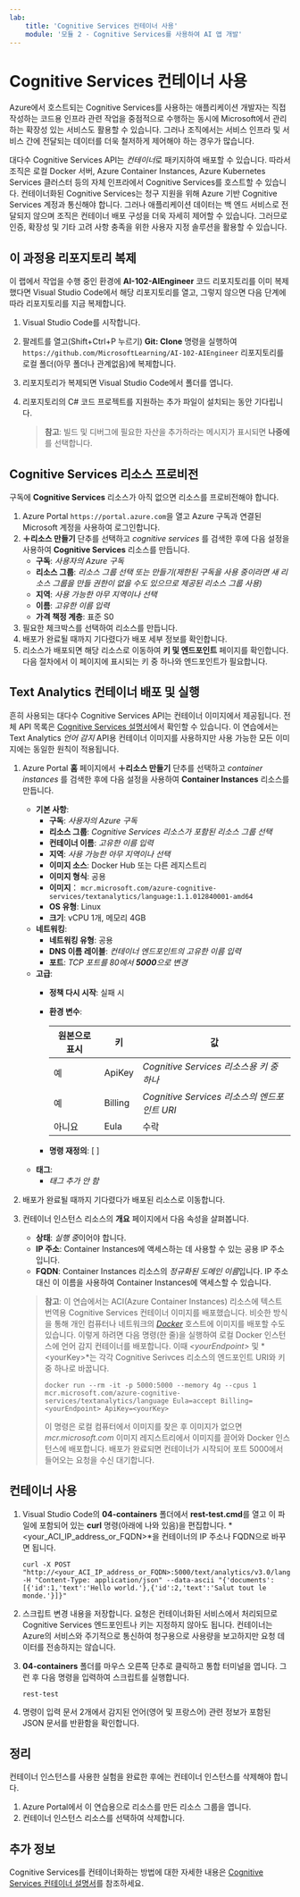 ```yaml
---
lab:
    title: 'Cognitive Services 컨테이너 사용'
    module: '모듈 2 - Cognitive Services를 사용하여 AI 앱 개발'
---
```


# Cognitive Services 컨테이너 사용

Azure에서 호스트되는 Cognitive Services를 사용하는 애플리케이션 개발자는 직접 작성하는 코드용 인프라 관련 작업을 중점적으로 수행하는 동시에 Microsoft에서 관리하는 확장성 있는 서비스도 활용할 수 있습니다. 그러나 조직에서는 서비스 인프라 및 서비스 간에 전달되는 데이터를 더욱 철저하게 제어해야 하는 경우가 많습니다.

대다수 Cognitive Services API는 *컨테이너*로 패키지하여 배포할 수 있습니다. 따라서 조직은 로컬 Docker 서버, Azure Container Instances, Azure Kubernetes Services 클러스터 등의 자체 인프라에서 Cognitive Services를 호스트할 수 있습니다. 컨테이너화된 Cognitive Services는 청구 지원을 위해 Azure 기반 Cognitive Services 계정과 통신해야 합니다. 그러나 애플리케이션 데이터는 백 엔드 서비스로 전달되지 않으며 조직은 컨테이너 배포 구성을 더욱 자세히 제어할 수 있습니다. 그러므로 인증, 확장성 및 기타 고려 사항 충족을 위한 사용자 지정 솔루션을 활용할 수 있습니다.

## 이 과정용 리포지토리 복제

이 랩에서 작업을 수행 중인 환경에 **AI-102-AIEngineer** 코드 리포지토리를 이미 복제했다면 Visual Studio Code에서 해당 리포지토리를 열고, 그렇지 않으면 다음 단계에 따라 리포지토리를 지금 복제합니다.

1. Visual Studio Code를 시작합니다.
2. 팔레트를 열고(Shift+Ctrl+P 누르기) **Git: Clone** 명령을 실행하여 `https://github.com/MicrosoftLearning/AI-102-AIEngineer` 리포지토리를 로컬 폴더(아무 폴더나 관계없음)에 복제합니다.
3. 리포지토리가 복제되면 Visual Studio Code에서 폴더를 엽니다.
4. 리포지토리의 C# 코드 프로젝트를 지원하는 추가 파일이 설치되는 동안 기다립니다.

    > **참고**: 빌드 및 디버그에 필요한 자산을 추가하라는 메시지가 표시되면 **나중에**를 선택합니다.

## Cognitive Services 리소스 프로비전

구독에 **Cognitive Services** 리소스가 아직 없으면 리소스를 프로비전해야 합니다.

1. Azure Portal `https://portal.azure.com`을 열고 Azure 구독과 연결된 Microsoft 계정을 사용하여 로그인합니다.
2. **&#65291;리소스 만들기** 단추를 선택하고 *cognitive services* 를 검색한 후에 다음 설정을 사용하여 **Cognitive Services** 리소스를 만듭니다.
    - **구독**: *사용자의 Azure 구독*
    - **리소스 그룹**: *리소스 그룹 선택 또는 만들기(제한된 구독을 사용 중이라면 새 리소스 그룹을 만들 권한이 없을 수도 있으므로 제공된 리소스 그룹 사용)*
    - **지역**: *사용 가능한 아무 지역이나 선택*
    - **이름**: *고유한 이름 입력*
    - **가격 책정 계층**: 표준 S0
3. 필요한 체크박스를 선택하여 리소스를 만듭니다.
4. 배포가 완료될 때까지 기다렸다가 배포 세부 정보를 확인합니다.
5. 리소스가 배포되면 해당 리소스로 이동하여 **키 및 엔드포인트** 페이지를 확인합니다. 다음 절차에서 이 페이지에 표시되는 키 중 하나와 엔드포인트가 필요합니다.

## Text Analytics 컨테이너 배포 및 실행

흔히 사용되는 대다수 Cognitive Services API는 컨테이너 이미지에서 제공됩니다. 전체 API 목록은 [Cognitive Services 설명서](https://docs.microsoft.com/azure/cognitive-services/cognitive-services-container-support#container-availability-in-azure-cognitive-services)에서 확인할 수 있습니다. 이 연습에서는 Text Analytics *언어 감지* API용 컨테이너 이미지를 사용하지만 사용 가능한 모든 이미지에는 동일한 원칙이 적용됩니다.

1. Azure Portal **홈** 페이지에서 **&#65291;리소스 만들기** 단추를 선택하고 *container instances* 를 검색한 후에 다음 설정을 사용하여 **Container Instances** 리소스를 만듭니다.

    - **기본 사항**:
        - **구독**: *사용자의 Azure 구독*
        - **리소스 그룹**: *Cognitive Services 리소스가 포함된 리소스 그룹 선택*
        - **컨테이너 이름**: *고유한 이름 입력*
        - **지역**: *사용 가능한 아무 지역이나 선택*
        - **이미지 소스**: Docker Hub 또는 다른 레지스트리
        - **이미지 형식**: 공용
        - **이미지**： `mcr.microsoft.com/azure-cognitive-services/textanalytics/language:1.1.012840001-amd64`
        - **OS 유형**: Linux
        - **크기**: vCPU 1개, 메모리 4GB
    - **네트워킹**:
        - **네트워킹 유형**: 공용
        - **DNS 이름 레이블**: *컨테이너 엔드포인트의 고유한 이름 입력*
        - **포트**: *TCP 포트를 80에서 **5000**으로 변경*
    - **고급**:
        - **정책 다시 시작**: 실패 시
        - **환경 변수**:

            | 원본으로 표시 | 키 | 값 |
            | -------------- | --- | ------ |
            | 예 | ApiKey | *Cognitive Services 리소스용 키 중 하나* |
            | 예 | Billing | *Cognitive Services 리소스의 엔드포인트 URI* |
            | 아니요 | Eula | 수락 |

        - **명령 재정의**: [ ]
    - **태그**:
        - *태그 추가 안 함*

2. 배포가 완료될 때까지 기다렸다가 배포된 리소스로 이동합니다.
3. 컨테이너 인스턴스 리소스의 **개요** 페이지에서 다음 속성을 살펴봅니다.
    - **상태**: *실행 중*이어야 합니다.
    - **IP 주소**: Container Instances에 액세스하는 데 사용할 수 있는 공용 IP 주소입니다.
    - **FQDN**: Container Instances 리소스의 *정규화된 도메인 이름*입니다. IP 주소 대신 이 이름을 사용하여 Container Instances에 액세스할 수 있습니다.

    > **참고**: 이 연습에서는 ACI(Azure Container Instances) 리소스에 텍스트 번역용 Cognitive Services 컨테이너 이미지를 배포했습니다. 비슷한 방식을 통해 개인 컴퓨터나 네트워크의 *[Docker](https://www.docker.com/products/docker-desktop)* 호스트에 이미지를 배포할 수도 있습니다. 이렇게 하려면 다음 명령(한 줄)을 실행하여 로컬 Docker 인스턴스에 언어 감지 컨테이너를 배포합니다. 이때 *&lt;yourEndpoint&gt;* 및 *&lt;yourKey&gt;*는 각각 Cognitive Serivces 리소스의 엔드포인트 URI와 키 중 하나로 바꿉니다.
    >
    > ```
    > docker run --rm -it -p 5000:5000 --memory 4g --cpus 1 mcr.microsoft.com/azure-cognitive-services/textanalytics/language Eula=accept Billing=<yourEndpoint> ApiKey=<yourKey>
    > ```
    >
    > 이 명령은 로컬 컴퓨터에서 이미지를 찾은 후 이미지가 없으면 *mcr.microsoft.com* 이미지 레지스트리에서 이미지를 끌어와 Docker 인스턴스에 배포합니다. 배포가 완료되면 컨테이너가 시작되어 포트 5000에서 들어오는 요청을 수신 대기합니다.

## 컨테이너 사용

1. Visual Studio Code의 **04-containers** 폴더에서 **rest-test.cmd**를 열고 이 파일에 포함되어 있는 **curl** 명령(아래에 나와 있음)을 편집합니다. *&lt;your_ACI_IP_address_or_FQDN&gt;*을 컨테이너의 IP 주소나 FQDN으로 바꾸면 됩니다.

    ```
    curl -X POST "http://<your_ACI_IP_address_or_FQDN>:5000/text/analytics/v3.0/languages?" -H "Content-Type: application/json" --data-ascii "{'documents':[{'id':1,'text':'Hello world.'},{'id':2,'text':'Salut tout le monde.'}]}"
    ```

2. 스크립트 변경 내용을 저장합니다. 요청은 컨테이너화된 서비스에서 처리되므로 Cognitive Services 엔드포인트나 키는 지정하지 않아도 됩니다. 컨테이너는 Azure의 서비스와 주기적으로 통신하여 청구용으로 사용량을 보고하지만 요청 데이터를 전송하지는 않습니다.
3. **04-containers** 폴더를 마우스 오른쪽 단추로 클릭하고 통합 터미널을 엽니다. 그런 후 다음 명령을 입력하여 스크립트를 실행합니다.

    ```
    rest-test
    ```

4. 명령이 입력 문서 2개에서 감지된 언어(영어 및 프랑스어) 관련 정보가 포함된 JSON 문서를 반환함을 확인합니다.

## 정리

컨테이너 인스턴스를 사용한 실험을 완료한 후에는 컨테이너 인스턴스를 삭제해야 합니다.

1. Azure Portal에서 이 연습용으로 리소스를 만든 리소스 그룹을 엽니다.
2. 컨테이너 인스턴스 리소스를 선택하여 삭제합니다.

## 추가 정보

Cognitive Services를 컨테이너화하는 방법에 대한 자세한 내용은 [Cognitive Services 컨테이너 설명서](https://docs.microsoft.com/azure/cognitive-services/containers/)를 참조하세요.
